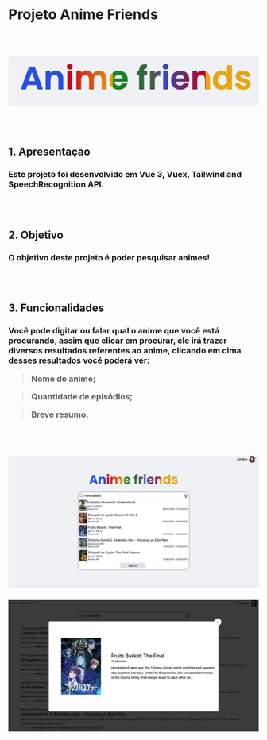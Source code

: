# Projeto Anime Friends

<br>
<br>
<p align="center">
<img src="./src/images/logo.png" width="700" heigth="300" >
</p>
<br>
<br>

## 1. Apresentação

<h3> Este projeto foi desenvolvido em Vue 3, Vuex, Tailwind and SpeechRecognition API. </h3>

<br>
<br>

## 2. Objetivo

<h3> O objetivo deste projeto é poder pesquisar animes! </h3>

<br>
<br>

## 3. Funcionalidades

<h3> Você pode digitar ou falar qual o anime que você está procurando, assim que clicar em procurar, ele irá trazer diversos resultados referentes ao anime, clicando em cima desses resultados você poderá ver:

<br>

> Nome do anime;

> Quantidade de episódios;

> Breve resumo.

<br>
<br>
<p align="center">
<img src="./src/images/search.png" width="1000" heigth="300" >
<br>
<br>
<img src="./src/images/result.png" width="1000" heigth="300" >
</p>
<br>
<br>
